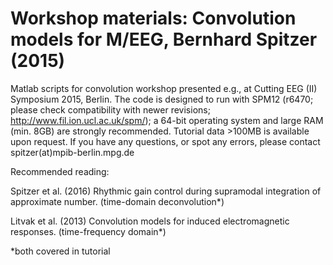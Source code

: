 # Workshop materials: Convolution models for M/EEG, Bernhard Spitzer (2015)
Matlab scripts for convolution workshop presented e.g., at Cutting EEG (II) Symposium 2015, Berlin. The code is designed to run with SPM12 (r6470; please check compatibility with newer revisions; http://www.fil.ion.ucl.ac.uk/spm/); a 64-bit operating system and large RAM (min. 8GB) are strongly recommended. Tutorial data >100MB is available upon request. If you have any questions, or spot any errors, please contact spitzer(at)mpib-berlin.mpg.de 

Recommended reading:

Spitzer et al. (2016) Rhythmic gain control during supramodal integration of approximate number. (time-domain deconvolution*)

Litvak et al. (2013) Convolution models for induced electromagnetic responses. (time-frequency domain*)

*both covered in tutorial
